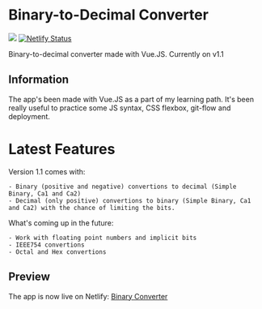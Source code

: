 # Binary-to-Decimal Converter

![](https://img.shields.io/badge/version-1.1-green.svg)
[![Netlify Status](https://api.netlify.com/api/v1/badges/3b8fc04c-3e7f-48ef-bac0-4131ff9b9cc8/deploy-status)](https://app.netlify.com/sites/binary-to-decimal/deploys)

Binary-to-decimal converter made with Vue.JS. Currently on v1.1

## Information

The app's been made with Vue.JS as a part of my learning path. It's been really useful to practice some JS syntax, CSS flexbox, git-flow and deployment.

# Latest Features

Version 1.1 comes with:

    - Binary (positive and negative) convertions to decimal (Simple Binary, Ca1 and Ca2)
    - Decimal (only positive) convertions to binary (Simple Binary, Ca1 and Ca2) with the chance of limiting the bits.

What's coming up in the future:

    - Work with floating point numbers and implicit bits
    - IEEE754 convertions
    - Octal and Hex convertions

## Preview

The app is now live on Netlify: [Binary Converter](https://binary-to-decimal.netlify.com/)